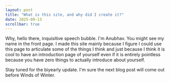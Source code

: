 ```yaml
---
layout: post
title: "What is this site, and why did I create it?"
date: 2025-09-13
scrollbar: true
---
```


Why, hello there, inquisitive speech bubble. I'm Anubhav. You might see my name in the front page. I made this site mainly because I figure I could use this page to articulate some of the things I think and just because I think it is cool to have an introduction page of yourself even if it is entirely pointless because you have zero things to actually introduce about yourself.

Stay tuned for the biyearly update. I'm sure the next blog post will come out before Winds of Winter.

